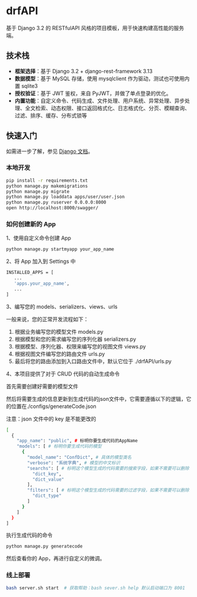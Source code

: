 # drfAPI

基于 Django 3.2 的 RESTfulAPI 风格的项目模板，用于快速构建高性能的服务端。

## 技术栈

- **框架选择**：基于 Django 3.2 + django-rest-framework 3.13
- **数据模型**：基于 MySQL 存储，使用 mysqlclient 作为驱动，测试也可使用内置 sqlite3
- **授权验证**：基于 JWT 鉴权，来自 PyJWT，并做了单点登录的优化。
- **内置功能**：自定义命令、代码生成、文件处理、用户系统、异常处理、异步处理、全文检索、动态权限、接口返回格式化、日志格式化、分页、模糊查询、过滤、排序、缓存、分布式锁等

## 快速入门

如需进一步了解，参见 [Django 文档](https://docs.djangoproject.com/zh-hans/3.2/)。

### 本地开发

```bash
pip install -r requirements.txt
python manage.py makemigrations
python manage.py migrate
python manage.py loaddata apps/user/user.json
python manage.py ruserver 0.0.0.0:8000
open http://localhost:8000/swagger/
```

### 如何创建新的 App
1、使用自定义命令创建 App
```bash
python manage.py startmyapp your_app_name
```
2、将 App 加入到 Settings 中
```bash
INSTALLED_APPS = [
   ...
   'apps.your_app_name',
   ...
]
```
3、编写您的 models、serializers、views、urls

一般来说，您的正常开发流程如下：
1. 根据业务编写您的模型文件 models.py
2. 根据模型和您的需求编写您的序列化器 serializers.py
3. 根据模型、序列化器、权限来编写您的视图文件 views.py
4. 根据视图文件编写您的路由文件 urls.py
5. 最后将您的路由添加到入口路由文件中，默认它位于 ./drfAPI/urls.py

4、本项目提供了对于 CRUD 代码的自动生成命令

首先需要创建好需要的模型文件

然后将需要生成的信息更新到生成代码的json文件中，它需要遵循以下的逻辑，它的位置在./configs/generateCode.json

注意：json 文件中的 key 是不能更改的

```bash
[
  {
    "app_name": "public", # 标明你要生成代码的AppName
    "models": [ # 标明你要生成代码的模型
      {
        "model_name": "ConfDict", # 具体的模型类名
        "verbose": "系统字典", # 模型的中文标识
        "searchs": [ # 标明这个模型生成的代码需要的搜索字段，如果不需要可以删除
          "dict_key",
          "dict_value"
        ],
        "filters": [ # 标明这个模型生成的代码需要的过滤字段，如果不需要可以删除
          "dict_type"
        ]
      }
    ]
  }
]
```

执行生成代码的命令

```bash
python manage.py generatecode
```

然后查看你的 App，再进行自定义的微调。

### 线上部署

```bash
bash server.sh start  # 获取帮助：bash sever.sh help 默认启动端口为 8001
```